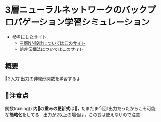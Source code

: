 # 3層ニューラルネットワークのバックプロパゲーション学習シミュレーション

- 参考にしたサイト
    - [三層NN設計についてはこのサイト](https://qiita.com/nesheep5/items/04bf079240999fb50a8a)
    - [誤差伝播法についてはこのサイト](https://www.yukisako.xyz/entry/backpropagation)



## 概要
2入力1出力の非線形関数を学習するよ


## 注意点
関数training() 内の**重みの更新式**は，たまたま今回1出力だったからこそ可能な**簡略化**をしてる．出力が2以上の場合は，この式は使えないので注意．
